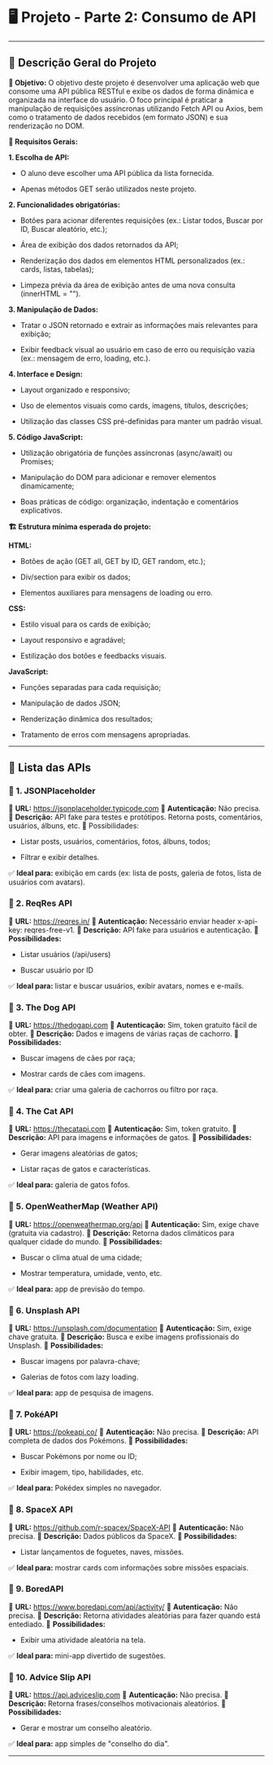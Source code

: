 # 🖥️ Projeto - Parte 2: Consumo de API

---

## 🔹 Descrição Geral do Projeto
**🎯 Objetivo:**
O objetivo deste projeto é desenvolver uma aplicação web que consome uma API pública RESTful e exibe os dados de forma dinâmica e organizada na interface do usuário. O foco principal é praticar a manipulação de requisições assíncronas utilizando Fetch API ou Axios, bem como o tratamento de dados recebidos (em formato JSON) e sua renderização no DOM.

**📜 Requisitos Gerais:**

**1. Escolha de API:**

- O aluno deve escolher uma API pública da lista fornecida.

- Apenas métodos GET serão utilizados neste projeto.

**2. Funcionalidades obrigatórias:**

- Botões para acionar diferentes requisições (ex.: Listar todos, Buscar por ID, Buscar aleatório, etc.);

- Área de exibição dos dados retornados da API;

- Renderização dos dados em elementos HTML personalizados (ex.: cards, listas, tabelas);

- Limpeza prévia da área de exibição antes de uma nova consulta (innerHTML = "").

**3. Manipulação de Dados:**

- Tratar o JSON retornado e extrair as informações mais relevantes para exibição;

- Exibir feedback visual ao usuário em caso de erro ou requisição vazia (ex.: mensagem de erro, loading, etc.).

**4. Interface e Design:**

- Layout organizado e responsivo;

- Uso de elementos visuais como cards, imagens, títulos, descrições;

- Utilização das classes CSS pré-definidas para manter um padrão visual.

**5. Código JavaScript:**

- Utilização obrigatória de funções assíncronas (async/await) ou Promises;

- Manipulação do DOM para adicionar e remover elementos dinamicamente;

- Boas práticas de código: organização, indentação e comentários explicativos.

**🏗️ Estrutura mínima esperada do projeto:**

**HTML:**
- Botões de ação (GET all, GET by ID, GET random, etc.);

- Div/section para exibir os dados;

- Elementos auxiliares para mensagens de loading ou erro.

**CSS:**
- Estilo visual para os cards de exibição;

- Layout responsivo e agradável;

- Estilização dos botões e feedbacks visuais.

**JavaScript:**
- Funções separadas para cada requisição;

- Manipulação de dados JSON;

- Renderização dinâmica dos resultados;

- Tratamento de erros com mensagens apropriadas.

---

## 🔹 Lista das APIs 

### 🔗 1. JSONPlaceholder
🔸 **URL:** https://jsonplaceholder.typicode.com
🔸 **Autenticação:** Não precisa.
🔸 **Descrição:** API fake para testes e protótipos. Retorna posts, comentários, usuários, álbuns, etc.
🔸 Possibilidades:

- Listar posts, usuários, comentários, fotos, álbuns, todos;

- Filtrar e exibir detalhes.

✅ **Ideal para:** exibição em cards (ex: lista de posts, galeria de fotos, lista de usuários com avatars).

### 🔗 2. ReqRes API
🔸 **URL:** https://reqres.in/
🔸 **Autenticação:** Necessário enviar header x-api-key: reqres-free-v1.
🔸 **Descrição:** API fake para usuários e autenticação.
🔸 **Possibilidades:**

- Listar usuários (/api/users)

- Buscar usuário por ID

✅ **Ideal para:** listar e buscar usuários, exibir avatars, nomes e e-mails.

### 🔗 3. The Dog API
🔸 **URL:** https://thedogapi.com
🔸 **Autenticação:** Sim, token gratuito fácil de obter.
🔸 **Descrição:** Dados e imagens de várias raças de cachorro.
🔸 **Possibilidades:**

- Buscar imagens de cães por raça;

- Mostrar cards de cães com imagens.

✅ **Ideal para:** criar uma galeria de cachorros ou filtro por raça.

### 🔗 4. The Cat API
🔸 **URL:** https://thecatapi.com
🔸 **Autenticação:** Sim, token gratuito.
🔸 **Descrição:** API para imagens e informações de gatos.
🔸 **Possibilidades:**

- Gerar imagens aleatórias de gatos;

- Listar raças de gatos e características.

✅ **Ideal para:** galeria de gatos fofos.

### 🔗 5. OpenWeatherMap (Weather API)
🔸 **URL:** https://openweathermap.org/api
🔸 **Autenticação:** Sim, exige chave (gratuita via cadastro).
🔸 **Descrição:** Retorna dados climáticos para qualquer cidade do mundo.
🔸 **Possibilidades:**

- Buscar o clima atual de uma cidade;

- Mostrar temperatura, umidade, vento, etc.

✅ **Ideal para:** app de previsão do tempo.

### 🔗 6. Unsplash API
🔸 **URL:** https://unsplash.com/documentation
🔸 **Autenticação:** Sim, exige chave gratuita.
🔸 **Descrição:** Busca e exibe imagens profissionais do Unsplash.
🔸 **Possibilidades:**

- Buscar imagens por palavra-chave;

- Galerias de fotos com lazy loading.

✅ **Ideal para:** app de pesquisa de imagens.

### 🔗 7. PokéAPI
🔸 **URL:** https://pokeapi.co/
🔸 **Autenticação:** Não precisa.
🔸 **Descrição:** API completa de dados dos Pokémons.
🔸 **Possibilidades:**

- Buscar Pokémons por nome ou ID;

- Exibir imagem, tipo, habilidades, etc.

✅ **Ideal para:** Pokédex simples no navegador.

### 🔗 8. SpaceX API
🔸 **URL:** https://github.com/r-spacex/SpaceX-API
🔸 **Autenticação:** Não precisa.
🔸 **Descrição:** Dados públicos da SpaceX.
🔸 **Possibilidades:**

- Listar lançamentos de foguetes, naves, missões.

✅ **Ideal para:** mostrar cards com informações sobre missões espaciais.

### 🔗 9. BoredAPI
🔸 **URL:** https://www.boredapi.com/api/activity/
🔸 **Autenticação:** Não precisa.
🔸 **Descrição:** Retorna atividades aleatórias para fazer quando está entediado.
🔸 **Possibilidades:**

- Exibir uma atividade aleatória na tela.

✅ **Ideal para:** mini-app divertido de sugestões.

### 🔗 10. Advice Slip API
🔸 **URL:** https://api.adviceslip.com
🔸 **Autenticação:** Não precisa.
🔸 **Descrição:** Retorna frases/conselhos motivacionais aleatórios.
🔸 **Possibilidades:**

- Gerar e mostrar um conselho aleatório.

✅ **Ideal para:** app simples de "conselho do dia".

---
